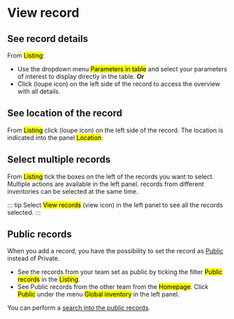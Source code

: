 # View record

## See record details
From <mark>Listing</mark>:
* Use the dropdown menu <mark>Parameters in table</mark> and select your parameters of interest to display directly in the table.
**Or**
* Click (loupe icon) on the left side of the record to access the overview with all details.

## See location of the record
From <mark>Listing</mark> click (loupe icon) on the left side of the record. The location is indicated into the panel <mark>Location</mark>:

## Select multiple records
From <mark>Listing</mark> tick the boxes on the left of the records you want to select. Multiple actions are available in the left panel. records from different inventories can be selected at the same time.

::: tip
Select <mark>View records</mark> (view icon) in the left panel to see all the records selected.
::: 

## Public records
When you add a record, you have the possibility to set the record as [Public](/laboratory-information-management-system/add-record.html#private-public-records) instead of Private. 

* See the records from your team set as public by ticking the filter <mark>Public records</mark> in the <mark>Listing</mark>.
* See Public records from the other team from the <mark>Homepage</mark>. Click <mark>Public</mark>
under the menu <mark>Global inventory</mark> in the left panel.

You can perform a [search into the public records](/laboratory-information-management-system/search-record.html#search-into-public-records).
